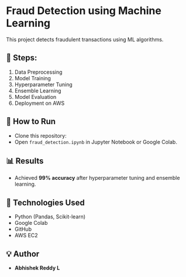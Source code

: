 # Fraud Detection using Machine Learning  
This project detects fraudulent transactions using ML algorithms.  

## 📌 Steps:  
1. Data Preprocessing  
2. Model Training  
3. Hyperparameter Tuning  
4. Ensemble Learning  
5. Model Evaluation
6. Deployment on AWS

## 🚀 How to Run  
- Clone this repository:  
- Open `fraud_detection.ipynb` in Jupyter Notebook or Google Colab.  

## 📊 Results  
- Achieved **99% accuracy** after hyperparameter tuning and ensemble learning.  

## 🤖 Technologies Used  
- Python (Pandas, Scikit-learn)  
- Google Colab  
- GitHub
- AWS EC2

## 💡 Author  
- **Abhishek Reddy L**  
